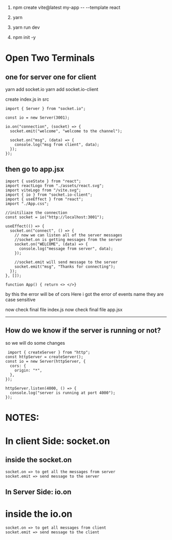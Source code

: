 1) npm create vite@latest my-app -- --template react
2) yarn
3) yarn run dev

4) npm init -y

# Open Two Terminals 

## one for server              one for client
yarn add socket.io          yarn add socket.io-client


create index.js in src

```
import { Server } from "socket.io";

const io = new Server(3001);

io.on("connection", (socket) => {
  socket.emit("welcome", "welcome to the channel");

  socket.on("msg", (data) => {
    console.log("msg from client", data);
  });
});
```

## then go to app.jsx
```
import { useState } from "react";
import reactLogo from "./assets/react.svg";
import viteLogo from "/vite.svg";
import { io } from "socket.io-client";
import { useEffect } from "react";
import "./App.css";

//initiliaze the connection
const socket = io("http://localhost:3001");

useEffect(() => {
  socket.on("connect", () => {
    // now we can listen all of the server messages
    //socket.on is getting messages from the server
    socket.on("WELCOME", (data) => {
      console.log("message from server", data);
    });

    //socket.emit will send message to the server
    socket.emit("msg", "Thanks for connecting");
  });
}, []);

function App() { return <> </>}
```

by this the error will be of cors 
Here i got the error of events name they are case sensitive

now check final file index.js
now check final file app.jsx

---


## How do we know if the server is running or not?
so we will do some changes 
```
 import { createServer } from "http";
const httpServer = createServer();
const io = new Server(httpServer, {
  cors: {
    origin: "*",
  },
});

httpServer.listen(4000, () => {
  console.log("server is running at port 4000");
});

```
# NOTES:

# In client Side:  socket.on

## inside the socket.on

	socket.on => to get all the messages from server
	socket.emit => send message to the server

## In Server Side: io.on

# inside the io.on

	socket.on => to get all messages from client
	socket.emit => send message to the client        




